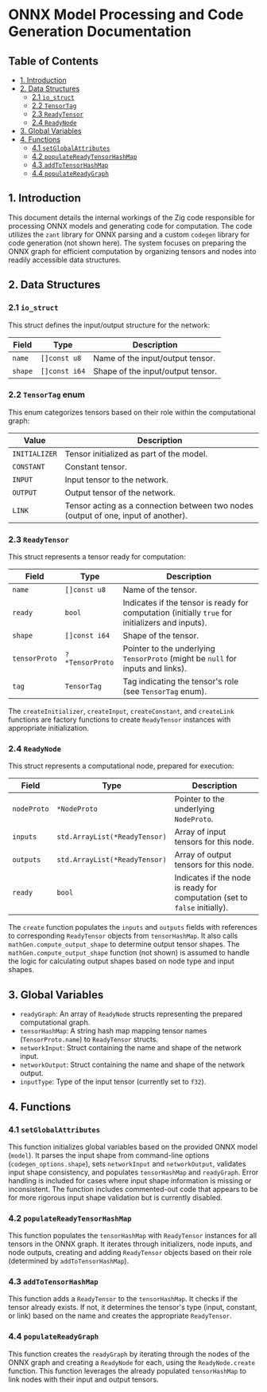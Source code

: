 # ONNX Model Processing and Code Generation Documentation

## Table of Contents

* [1. Introduction](#1-introduction)
* [2. Data Structures](#2-data-structures)
    * [2.1 `io_struct`](#21-io_struct)
    * [2.2 `TensorTag`](#22-tensortagenum)
    * [2.3 `ReadyTensor`](#23-readytensor)
    * [2.4 `ReadyNode`](#24-readynode)
* [3. Global Variables](#3-global-variables)
* [4. Functions](#4-functions)
    * [4.1 `setGlobalAttributes`](#41-setglobalattributes)
    * [4.2 `populateReadyTensorHashMap`](#42-populatereadytensorhashmap)
    * [4.3 `addToTensorHashMap`](#43-addtotensorhashmap)
    * [4.4 `populateReadyGraph`](#44-populatereadygraph)


## 1. Introduction

This document details the internal workings of the Zig code responsible for processing ONNX models and generating code for computation.  The code utilizes the `zant` library for ONNX parsing and a custom `codegen` library for code generation (not shown here). The system focuses on preparing the ONNX graph for efficient computation by organizing tensors and nodes into readily accessible data structures.


## 2. Data Structures

### 2.1 `io_struct`

This struct defines the input/output structure for the network:

| Field      | Type        | Description                                      |
| ----------- |-------------|--------------------------------------------------|
| `name`     | `[]const u8` | Name of the input/output tensor.                 |
| `shape`    | `[]const i64`| Shape of the input/output tensor.                |


### 2.2 `TensorTag` enum

This enum categorizes tensors based on their role within the computational graph:

| Value       | Description                                                              |
|-------------|--------------------------------------------------------------------------|
| `INITIALIZER` | Tensor initialized as part of the model.                               |
| `CONSTANT`   | Constant tensor.                                                        |
| `INPUT`      | Input tensor to the network.                                             |
| `OUTPUT`     | Output tensor of the network.                                            |
| `LINK`       | Tensor acting as a connection between two nodes (output of one, input of another). |


### 2.3 `ReadyTensor`

This struct represents a tensor ready for computation:

| Field         | Type            | Description                                                                  |
|---------------|-----------------|------------------------------------------------------------------------------|
| `name`        | `[]const u8`    | Name of the tensor.                                                          |
| `ready`       | `bool`          | Indicates if the tensor is ready for computation (initially `true` for initializers and inputs). |
| `shape`       | `[]const i64`   | Shape of the tensor.                                                        |
| `tensorProto` | `?*TensorProto` | Pointer to the underlying `TensorProto` (might be `null` for inputs and links). |
| `tag`         | `TensorTag`     | Tag indicating the tensor's role (see `TensorTag` enum).                    |

The `createInitializer`, `createInput`, `createConstant`, and `createLink` functions are factory functions to create `ReadyTensor` instances with appropriate initialization.

### 2.4 `ReadyNode`

This struct represents a computational node, prepared for execution:

| Field        | Type                         | Description                                                                          |
|--------------|------------------------------|--------------------------------------------------------------------------------------|
| `nodeProto`  | `*NodeProto`                 | Pointer to the underlying `NodeProto`.                                                |
| `inputs`     | `std.ArrayList(*ReadyTensor)` | Array of input tensors for this node.                                                |
| `outputs`    | `std.ArrayList(*ReadyTensor)` | Array of output tensors for this node.                                               |
| `ready`      | `bool`                       | Indicates if the node is ready for computation (set to `false` initially).         |


The `create` function populates the `inputs` and `outputs` fields with references to corresponding `ReadyTensor` objects from `tensorHashMap`. It also calls `mathGen.compute_output_shape` to determine output tensor shapes. The `mathGen.compute_output_shape` function (not shown) is assumed to handle the logic for calculating output shapes based on node type and input shapes.


## 3. Global Variables

* `readyGraph`: An array of `ReadyNode` structs representing the prepared computational graph.
* `tensorHashMap`: A string hash map mapping tensor names (`TensorProto.name`) to `ReadyTensor` structs.
* `networkInput`:  Struct containing the name and shape of the network input.
* `networkOutput`: Struct containing the name and shape of the network output.
* `inputType`: Type of the input tensor (currently set to `f32`).


## 4. Functions

### 4.1 `setGlobalAttributes`

This function initializes global variables based on the provided ONNX model (`model`). It parses the input shape from command-line options (`codegen_options.shape`), sets `networkInput` and `networkOutput`, validates input shape consistency, and populates `tensorHashMap` and `readyGraph`.  Error handling is included for cases where input shape information is missing or inconsistent.  The function includes commented-out code that appears to be for more rigorous input shape validation but is currently disabled.

### 4.2 `populateReadyTensorHashMap`

This function populates the `tensorHashMap` with `ReadyTensor` instances for all tensors in the ONNX graph. It iterates through initializers, node inputs, and node outputs, creating and adding `ReadyTensor` objects based on their role (determined by `addToTensorHashMap`).

### 4.3 `addToTensorHashMap`

This function adds a `ReadyTensor` to the `tensorHashMap`.  It checks if the tensor already exists. If not, it determines the tensor's type (input, constant, or link) based on the name and creates the appropriate `ReadyTensor`.

### 4.4 `populateReadyGraph`

This function creates the `readyGraph` by iterating through the nodes of the ONNX graph and creating a `ReadyNode` for each, using the `ReadyNode.create` function.  This function leverages the already populated `tensorHashMap` to link nodes with their input and output tensors.
